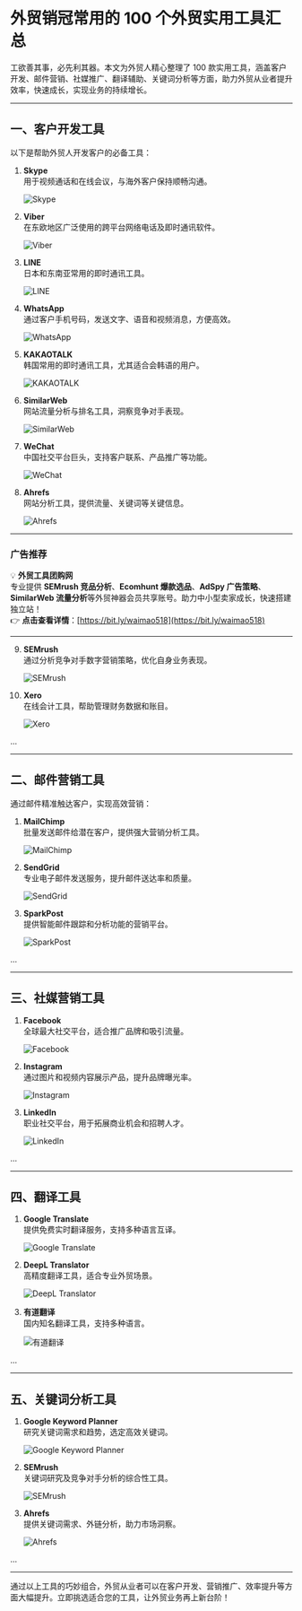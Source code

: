 # 外贸销冠常用的 100 个外贸实用工具汇总

工欲善其事，必先利其器。本文为外贸人精心整理了 100 款实用工具，涵盖客户开发、邮件营销、社媒推广、翻译辅助、关键词分析等方面，助力外贸从业者提升效率，快速成长，实现业务的持续增长。

---

## 一、客户开发工具

以下是帮助外贸人开发客户的必备工具：

1. **Skype**  
   用于视频通话和在线会议，与海外客户保持顺畅沟通。

   ![Skype](https://img1.doubanio.com/view/note/l/public/p99838929.webp)

2. **Viber**  
   在东欧地区广泛使用的跨平台网络电话及即时通讯软件。

   ![Viber](https://img1.doubanio.com/view/note/l/public/p99838928.webp)

3. **LINE**  
   日本和东南亚常用的即时通讯工具。

   ![LINE](https://img1.doubanio.com/view/note/l/public/p99838930.webp)

4. **WhatsApp**  
   通过客户手机号码，发送文字、语音和视频消息，方便高效。

   ![WhatsApp](https://img3.doubanio.com/view/note/l/public/p99838932.webp)

5. **KAKAOTALK**  
   韩国常用的即时通讯工具，尤其适合会韩语的用户。

   ![KAKAOTALK](https://img3.doubanio.com/view/note/l/public/p99838933.webp)

6. **SimilarWeb**  
   网站流量分析与排名工具，洞察竞争对手表现。

   ![SimilarWeb](https://img9.doubanio.com/view/note/l/public/p99838934.webp)

7. **WeChat**  
   中国社交平台巨头，支持客户联系、产品推广等功能。

   ![WeChat](https://img9.doubanio.com/view/note/l/public/p99838935.webp)

8. **Ahrefs**  
   网站分析工具，提供流量、关键词等关键信息。

   ![Ahrefs](https://img3.doubanio.com/view/note/l/public/p99838937.webp)

---

### **广告推荐**

💡 **外贸工具团购网**  
专业提供 **SEMrush 竞品分析**、**Ecomhunt 爆款选品**、**AdSpy 广告策略**、**SimilarWeb 流量分析**等外贸神器会员共享账号。助力中小型卖家成长，快速搭建独立站！  
👉 **点击查看详情**：[https://bit.ly/waimao518](https://bit.ly/waimao518)

---

9. **SEMrush**  
   通过分析竞争对手数字营销策略，优化自身业务表现。

   ![SEMrush](https://img9.doubanio.com/view/note/l/public/p99838936.webp)

10. **Xero**  
    在线会计工具，帮助管理财务数据和账目。

    ![Xero](https://img1.doubanio.com/view/note/l/public/p99838938.webp)

...

---

## 二、邮件营销工具

通过邮件精准触达客户，实现高效营销：

1. **MailChimp**  
   批量发送邮件给潜在客户，提供强大营销分析工具。

   ![MailChimp](https://img1.doubanio.com/view/note/l/public/p99838949.webp)

2. **SendGrid**  
   专业电子邮件发送服务，提升邮件送达率和质量。

   ![SendGrid](https://img1.doubanio.com/view/note/l/public/p99838950.webp)

3. **SparkPost**  
   提供智能邮件跟踪和分析功能的营销平台。

   ![SparkPost](https://img2.doubanio.com/view/note/l/public/p99838951.webp)

...

---

## 三、社媒营销工具

1. **Facebook**  
   全球最大社交平台，适合推广品牌和吸引流量。

   ![Facebook](https://img1.doubanio.com/view/note/l/public/p99838969.webp)

2. **Instagram**  
   通过图片和视频内容展示产品，提升品牌曝光率。

   ![Instagram](https://img1.doubanio.com/view/note/l/public/p99838970.webp)

3. **LinkedIn**  
   职业社交平台，用于拓展商业机会和招聘人才。

   ![LinkedIn](https://img3.doubanio.com/view/note/l/public/p99838972.webp)

...

---

## 四、翻译工具

1. **Google Translate**  
   提供免费实时翻译服务，支持多种语言互译。

   ![Google Translate](https://img1.doubanio.com/view/note/l/public/p99838989.webp)

2. **DeepL Translator**  
   高精度翻译工具，适合专业外贸场景。

   ![DeepL Translator](https://img1.doubanio.com/view/note/l/public/p99838988.webp)

3. **有道翻译**  
   国内知名翻译工具，支持多种语言。

   ![有道翻译](https://img1.doubanio.com/view/note/l/public/p99838990.webp)

...

---

## 五、关键词分析工具

1. **Google Keyword Planner**  
   研究关键词需求和趋势，选定高效关键词。

   ![Google Keyword Planner](https://img1.doubanio.com/view/note/l/public/p99839009.webp)

2. **SEMrush**  
   关键词研究及竞争对手分析的综合性工具。

   ![SEMrush](https://img1.doubanio.com/view/note/l/public/p99839010.webp)

3. **Ahrefs**  
   提供关键词需求、外链分析，助力市场洞察。

   ![Ahrefs](https://img2.doubanio.com/view/note/l/public/p99839011.webp)

...

---

通过以上工具的巧妙组合，外贸从业者可以在客户开发、营销推广、效率提升等方面大幅提升。立即挑选适合您的工具，让外贸业务再上新台阶！

